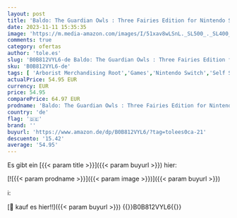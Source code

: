 ```yaml
---
layout: post
title: 'Baldo: The Guardian Owls : Three Fairies Edition for Nintendo Switch'
date: 2023-11-11 15:35:35
image: 'https://m.media-amazon.com/images/I/51xav8wLSnL._SL500_._SL400_.jpg'
comments: true
category: ofertas
author: 'tole.es'
slug: 'B0B812VYL6-de Baldo: The Guardian Owls : Three Fairies Edition for...'
sku: 'B0B812VYL6-de'
tags: [ 'Arborist Merchandising Root','Games','Nintendo Switch','Self Service','Special Features Stores','f8b54e7c-b5af-44fa-ab8d-ed3fc1641e33_0','f8b54e7c-b5af-44fa-ab8d-ed3fc1641e33_301','🇩🇪', ]
actualPrice: 54.95 EUR
currency: EUR
price: 54.95
comparePrice: 64.97 EUR
prodname: 'Baldo: The Guardian Owls : Three Fairies Edition for Nintendo Switch'
country: 'de'
flag: '🇩🇪'
brand: ''
buyurl: 'https://www.amazon.de/dp/B0B812VYL6/?tag=tolees0ca-21'
descuento: '15.42'
average: '54.95'
---
```


Es gibt ein [{{< param title >}}]({{< param buyurl >}}) hier:

[![{{< param prodname >}}]({{< param image >}})]({{< param buyurl >}})

ℹ️:


[🛒 kauf es hier!!]({{< param buyurl >}})
{{<world>}}B0B812VYL6{{</world>}}
